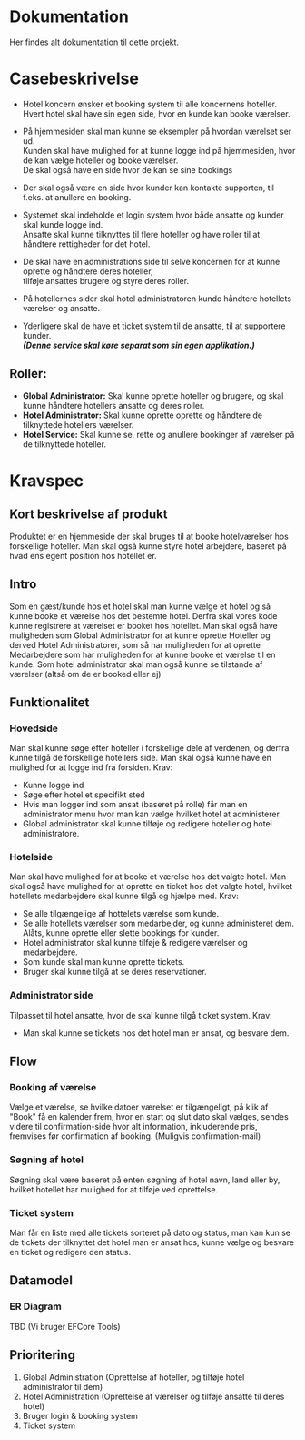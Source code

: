 # Dokumentation
Her findes alt dokumentation til dette projekt.

# Casebeskrivelse
- Hotel koncern ønsker et booking system til alle koncernens hoteller.
Hvert hotel skal have sin egen side, hvor en kunde kan booke værelser.

- På hjemmesiden skal man kunne se eksempler på hvordan værelset ser ud.\
Kunden skal have mulighed for at kunne logge ind på hjemmesiden, hvor de kan vælge hoteller og booke værelser.\
De skal også have en side hvor de kan se sine bookings

- Der skal også være en side hvor kunder kan kontakte supporten, til f.eks. at anullere en booking.

- Systemet skal indeholde et login system hvor både ansatte og kunder skal kunde logge ind.\
Ansatte skal kunne tilknyttes til flere hoteller og have roller til at håndtere rettigheder for det hotel.

- De skal have en administrations side til selve koncernen for at kunne oprette og håndtere deres hoteller,\
tilføje ansattes brugere og styre deres roller.

- På hotellernes sider skal hotel administratoren kunde håndtere hotellets værelser og ansatte.

- Yderligere skal de have et ticket system til de ansatte, til at supportere kunder.\
***(Denne service skal køre separat som sin egen applikation.)***

## Roller:
- **Global Administrator:** Skal kunne oprette hoteller og brugere, og skal kunne håndtere hotellers ansatte og deres roller.
- **Hotel Administrator:** Skal kunne oprette oprette og håndtere de tilknyttede hotellers værelser.
- **Hotel Service:** Skal kunne se, rette og anullere bookinger af værelser på de tilknyttede hoteller.

# Kravspec

## Kort beskrivelse af produkt
Produktet er en hjemmeside der skal bruges til at booke hotelværelser hos forskellige hoteller. Man skal også kunne styre hotel arbejdere, baseret på hvad ens egent position hos hotellet er.

## Intro
Som en gæst/kunde hos et hotel skal man kunne vælge et hotel og så kunne booke et værelse hos det bestemte hotel. Derfra skal vores kode kunne registrere at værelset er booket hos hotellet. Man skal også have muligheden som Global Administrator for at kunne oprette Hoteller og derved Hotel Administratorer, som så har muligheden for at oprette Medarbejdere som har muligheden for at kunne booke et værelse til en kunde. Som hotel administrator skal man også kunne se tilstande af værelser (altså om de er booked eller ej)

## Funktionalitet
### Hovedside
Man skal kunne søge efter hoteller i forskellige dele af verdenen, og derfra kunne tilgå de forskellige hotellers side. Man skal også kunne have en mulighed for at logge ind fra forsiden.
Krav:
- Kunne logge ind
- Søge efter hotel et specifikt sted
- Hvis man logger ind som ansat (baseret på rolle) får man en administrator menu hvor man kan vælge hvilket hotel at administerer.
- Global administrator skal kunne tilføje og redigere hoteller og hotel administratore.

### Hotelside
Man skal have mulighed for at booke et værelse hos det valgte hotel. Man skal også have mulighed for at oprette en ticket hos det valgte hotel, hvilket hotellets medarbejdere skal kunne tilgå og hjælpe med.
Krav:
- Se alle tilgængelige af hottelets værelse som kunde.
- Se alle hotellets værelser som medarbejder, og kunne administeret dem. Alåts, kunne oprette eller slette bookings for kunder.
- Hotel administrator skal kunne tilføje & redigere værelser og medarbejdere.
- Som kunde skal man kunne oprette tickets.
- Bruger skal kunne tilgå at se deres reservationer.

### Administrator side
Tilpasset til hotel ansatte, hvor de skal kunne tilgå ticket system.
Krav:
- Man skal kunne se tickets hos det hotel man er ansat, og besvare dem.

## Flow
### Booking af værelse
Vælge et værelse, se hvilke datoer værelset er tilgængeligt, på klik af "Book" få en kalender frem, hvor en start og slut dato skal vælges, sendes videre til confirmation-side hvor alt information, inkluderende pris, fremvises før confirmation af booking. (Muligvis confirmation-mail)

### Søgning af hotel
Søgning skal være baseret på enten søgning af hotel navn, land eller by, hvilket hotellet har mulighed for at tilføje ved oprettelse.

### Ticket system
Man får en liste med alle tickets sorteret på dato og status, man kan kun se de tickets der tilknyttet det hotel man er ansat hos, kunne vælge og besvare en ticket og redigere den status.


## Datamodel
### ER Diagram
TBD (Vi bruger EFCore Tools)

## Prioritering
1. Global Administration (Oprettelse af hoteller, og tilføje hotel administrator til dem)
2. Hotel Administration (Oprettelse af værelser og tilføje ansatte til deres hotel)
3. Bruger login & booking system
4. Ticket system
